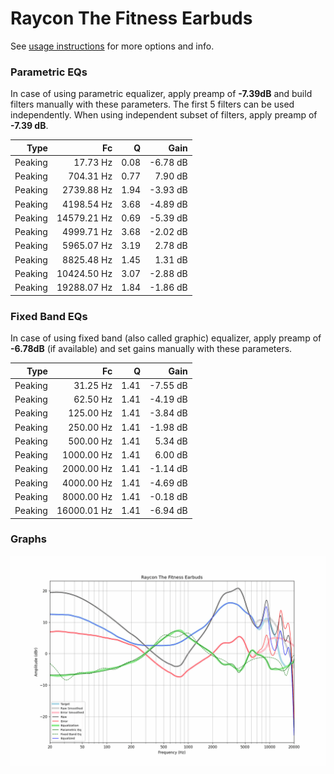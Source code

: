 # Raycon The Fitness Earbuds
See [usage instructions](https://github.com/jaakkopasanen/AutoEq#usage) for more options and info.

### Parametric EQs
In case of using parametric equalizer, apply preamp of **-7.39dB** and build filters manually
with these parameters. The first 5 filters can be used independently.
When using independent subset of filters, apply preamp of **-7.39 dB**.

| Type    | Fc          |    Q | Gain     |
|--------:|------------:|-----:|---------:|
| Peaking | 17.73 Hz    | 0.08 | -6.78 dB |
| Peaking | 704.31 Hz   | 0.77 | 7.90 dB  |
| Peaking | 2739.88 Hz  | 1.94 | -3.93 dB |
| Peaking | 4198.54 Hz  | 3.68 | -4.89 dB |
| Peaking | 14579.21 Hz | 0.69 | -5.39 dB |
| Peaking | 4999.71 Hz  | 3.68 | -2.02 dB |
| Peaking | 5965.07 Hz  | 3.19 | 2.78 dB  |
| Peaking | 8825.48 Hz  | 1.45 | 1.31 dB  |
| Peaking | 10424.50 Hz | 3.07 | -2.88 dB |
| Peaking | 19288.07 Hz | 1.84 | -1.86 dB |

### Fixed Band EQs
In case of using fixed band (also called graphic) equalizer, apply preamp of **-6.78dB**
(if available) and set gains manually with these parameters.

| Type    | Fc          |    Q | Gain     |
|--------:|------------:|-----:|---------:|
| Peaking | 31.25 Hz    | 1.41 | -7.55 dB |
| Peaking | 62.50 Hz    | 1.41 | -4.19 dB |
| Peaking | 125.00 Hz   | 1.41 | -3.84 dB |
| Peaking | 250.00 Hz   | 1.41 | -1.98 dB |
| Peaking | 500.00 Hz   | 1.41 | 5.34 dB  |
| Peaking | 1000.00 Hz  | 1.41 | 6.00 dB  |
| Peaking | 2000.00 Hz  | 1.41 | -1.14 dB |
| Peaking | 4000.00 Hz  | 1.41 | -4.69 dB |
| Peaking | 8000.00 Hz  | 1.41 | -0.18 dB |
| Peaking | 16000.01 Hz | 1.41 | -6.94 dB |

### Graphs
![](./Raycon%20The%20Fitness%20Earbuds.png)